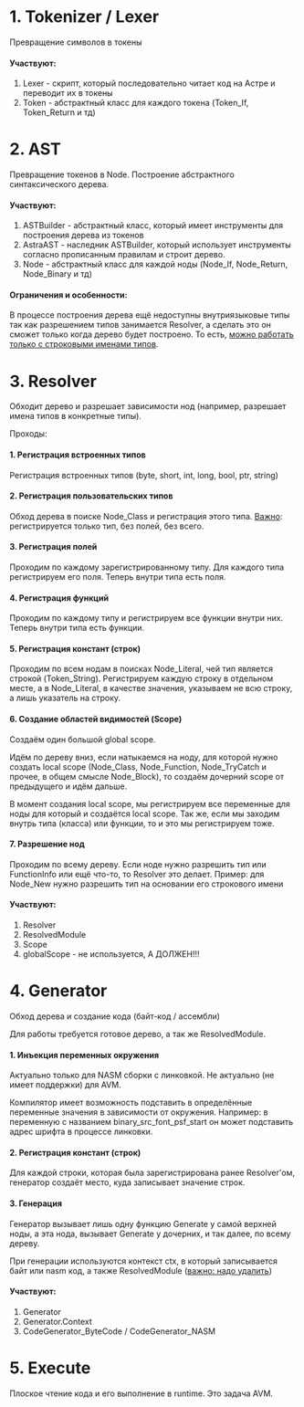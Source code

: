 # 1. Tokenizer / Lexer
Превращение символов в токены
#### Участвуют:
1. Lexer - скрипт, который последовательно читает код на Астре и переводит их в токены
2. Token - абстрактный класс для каждого токена (Token_If, Token_Return и тд)




# 2. AST
Превращение токенов в Node. Построение абстрактного синтаксического дерева.
#### Участвуют:
1. ASTBuilder - абстрактный класс, который имеет инструменты для построения дерева из токенов
2. AstraAST - наследник ASTBuilder, который использует инструменты согласно прописанным правилам и строит дерево.
3. Node - абстрактный класс для каждой ноды (Node_If, Node_Return, Node_Binary и тд)
#### Ограничения и особенности:
В процессе построения дерева ещё недоступны внутриязыковые типы так как разрешением типов занимается Resolver, а сделать это он сможет только когда дерево будет построено.
То есть, <u>можно работать только с строковыми именами типов</u>.






# 3. Resolver
Обходит дерево и разрешает зависимости нод (например, разрешает имена типов в конкретные типы).

Проходы:
#### 1. Регистрация встроенных типов
Регистрация встроенных типов (byte, short, int, long, bool, ptr, string)

#### 2. Регистрация пользовательских типов
Обход дерева в поиске Node_Class и регистрация этого типа.
<u>Важно</u>: регистрируется только тип, без полей, без всего.

#### 3. Регистрация полей
Проходим по каждому зарегистрированному типу. Для каждого типа регистрируем его поля.
Теперь внутри типа есть поля.

#### 4. Регистрация функций
Проходим по каждому типу и регистрируем все функции внутри них.
Теперь внутри типа есть функции.

#### 5. Регистрация констант (строк)
Проходим по всем нодам в поисках Node_Literal, чей тип является строкой (Token_String). Регистрируем каждую строку в отдельном месте, а в Node_Literal, в качестве значения, указываем не всю строку, а лишь указатель на строку.

#### 6. Создание областей видимостей (Scope)
Создаём один большой global scope.

Идём по дереву вниз, если натыкаемся на ноду, для которой нужно создать local scope (Node_Class, Node_Function, Node_TryCatch и прочее, в общем смысле Node_Block), то создаём дочерний scope от предыдущего и идём дальше.

В момент создания local scope, мы регистрируем все переменные для ноды для который и создаётся local scope.
Так же, если мы заходим внутрь типа (класса) или функции, то и это мы регистрируем тоже.

#### 7. Разрешение нод
Проходим по всему дереву. Если ноде нужно разрешить тип или FunctionInfo или ещё что-то, то Resolver это делает.
Пример: для Node_New нужно разрешить тип на основании его строкового имени


#### Участвуют:
1. Resolver
2. ResolvedModule
3. Scope
4. globalScope - не используется, А ДОЛЖЕН!!!




# 4. Generator
Обход дерева и создание кода (байт-код / ассембли)

Для работы требуется готовое дерево, а так же ResolvedModule.

#### 1. Инъекция переменных окружения
Актуально только для NASM сборки с линковкой.
Не актуально (не имеет поддержки) для AVM.

Компилятор имеет возможность подставить в определённые переменные значения в зависимости от окружения.
Например: в переменную с названием binary_src_font_psf_start он может подставить адрес шрифта в процессе линковки.

#### 2. Регистрация констант (строк)
Для каждой строки, которая была зарегистрирована ранее Resolver'ом, генератор создаёт место, куда записывает значение строк.

#### 3. Генерация
Генератор вызывает лишь одну функцию Generate у самой верхней ноды, а эта нода, вызывает Generate у дочерних, и так далее, по всему дереву.

При генерации используются контекст ctx, в который записывается байт или nasm код, а также ResolvedModule (<u>важно: надо удалить</u>)


#### Участвуют:
1. Generator
2. Generator.Context
3. CodeGenerator_ByteCode / CodeGenerator_NASM








# 5. Execute
Плоское чтение кода и его выполнение в runtime.
Это задача AVM.